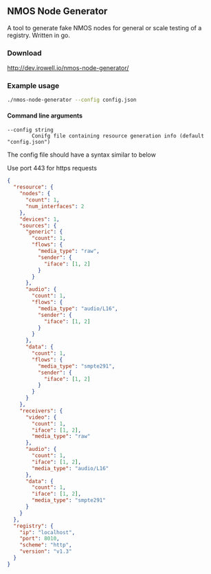 ## NMOS Node Generator

A tool to generate fake NMOS nodes for general or scale testing of a registry. Written in go.

### Download

<a>http://dev.irowell.io/nmos-node-generator/</a>

### Example usage

```bash
./nmos-node-generator --config config.json
```

#### Command line arguments

```
--config string
        Conifg file containing resource generation info (default "config.json")
```

The config file should have a syntax similar to below

Use port 443 for https requests

```json
{
  "resource": {
    "nodes": {
      "count": 1,
      "num_interfaces": 2
    },
    "devices": 1,
    "sources": {
      "generic": {
        "count": 1,
        "flows": {
          "media_type": "raw",
          "sender": {
            "iface": [1, 2]
          }
        }
      },
      "audio": {
        "count": 1,
        "flows": {
          "media_type": "audio/L16",
          "sender": {
            "iface": [1, 2]
          }
        }
      },
      "data": {
        "count": 1,
        "flows": {
          "media_type": "smpte291",
          "sender": {
            "iface": [1, 2]
          }
        }
      }
    },
    "receivers": {
      "video": {
        "count": 1,
        "iface": [1, 2],
        "media_type": "raw"
      },
      "audio": {
        "count": 1,
        "iface": [1, 2],
        "media_type": "audio/L16"
      },
      "data": {
        "count": 1,
        "iface": [1, 2],
        "media_type": "smpte291"
      }
    }
  },
  "registry": {
    "ip": "localhost",
    "port": 8010,
    "scheme": "http",
    "version": "v1.3"
  }
}
```

